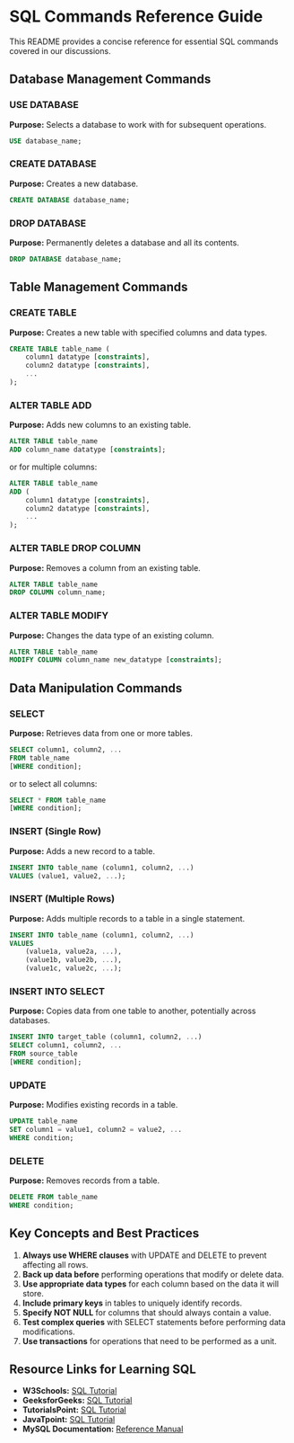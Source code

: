 # SQL Commands Reference Guide

This README provides a concise reference for essential SQL commands covered in our discussions.

## Database Management Commands

### USE DATABASE
**Purpose:** Selects a database to work with for subsequent operations.
```sql
USE database_name;
```

### CREATE DATABASE
**Purpose:** Creates a new database.
```sql
CREATE DATABASE database_name;
```

### DROP DATABASE
**Purpose:** Permanently deletes a database and all its contents.
```sql
DROP DATABASE database_name;
```

## Table Management Commands

### CREATE TABLE
**Purpose:** Creates a new table with specified columns and data types.
```sql
CREATE TABLE table_name (
    column1 datatype [constraints],
    column2 datatype [constraints],
    ...
);
```

### ALTER TABLE ADD
**Purpose:** Adds new columns to an existing table.
```sql
ALTER TABLE table_name
ADD column_name datatype [constraints];
```
or for multiple columns:
```sql
ALTER TABLE table_name
ADD (
    column1 datatype [constraints],
    column2 datatype [constraints],
    ...
);
```

### ALTER TABLE DROP COLUMN
**Purpose:** Removes a column from an existing table.
```sql
ALTER TABLE table_name
DROP COLUMN column_name;
```

### ALTER TABLE MODIFY
**Purpose:** Changes the data type of an existing column.
```sql
ALTER TABLE table_name
MODIFY COLUMN column_name new_datatype [constraints];
```

## Data Manipulation Commands

### SELECT
**Purpose:** Retrieves data from one or more tables.
```sql
SELECT column1, column2, ...
FROM table_name
[WHERE condition];
```
or to select all columns:
```sql
SELECT * FROM table_name
[WHERE condition];
```

### INSERT (Single Row)
**Purpose:** Adds a new record to a table.
```sql
INSERT INTO table_name (column1, column2, ...)
VALUES (value1, value2, ...);
```

### INSERT (Multiple Rows)
**Purpose:** Adds multiple records to a table in a single statement.
```sql
INSERT INTO table_name (column1, column2, ...)
VALUES 
    (value1a, value2a, ...),
    (value1b, value2b, ...),
    (value1c, value2c, ...);
```

### INSERT INTO SELECT
**Purpose:** Copies data from one table to another, potentially across databases.
```sql
INSERT INTO target_table (column1, column2, ...)
SELECT column1, column2, ...
FROM source_table
[WHERE condition];
```

### UPDATE
**Purpose:** Modifies existing records in a table.
```sql
UPDATE table_name
SET column1 = value1, column2 = value2, ...
WHERE condition;
```

### DELETE
**Purpose:** Removes records from a table.
```sql
DELETE FROM table_name
WHERE condition;
```

## Key Concepts and Best Practices

1. **Always use WHERE clauses** with UPDATE and DELETE to prevent affecting all rows.
2. **Back up data before** performing operations that modify or delete data.
3. **Use appropriate data types** for each column based on the data it will store.
4. **Include primary keys** in tables to uniquely identify records.
5. **Specify NOT NULL** for columns that should always contain a value.
6. **Test complex queries** with SELECT statements before performing data modifications.
7. **Use transactions** for operations that need to be performed as a unit.

## Resource Links for Learning SQL

- **W3Schools:** [SQL Tutorial](https://www.w3schools.com/sql/)
- **GeeksforGeeks:** [SQL Tutorial](https://www.geeksforgeeks.org/sql-tutorial/)
- **TutorialsPoint:** [SQL Tutorial](https://www.tutorialspoint.com/sql/index.htm)
- **JavaTpoint:** [SQL Tutorial](https://www.javatpoint.com/sql-tutorial)
- **MySQL Documentation:** [Reference Manual](https://dev.mysql.com/doc/refman/8.0/en/)